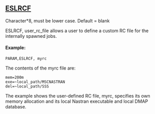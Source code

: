 ## [ESLRCF](https://nexus.hexagon.com/documentationcenter/bundle/MSC_Nastran_2022.4/page/Nastran_Combined_Book/qrg/parameters/TOC.ESLRCF.user.rc.file.xhtml)

Character*8, must be lower case. Default = blank

ESLRCF, user_rc_file allows a user to define a custom RC file for the internally spawned jobs.

#### Example:

```nastran
PARAM,ESLRCF, myrc
```

The contents of the  myrc  file are:

```text
mem=200m
exe=~local_path/MSCNASTRAN 
del=~local_path/SSS
```

The example shows the user-defined RC file, myrc, specifies its own memory allocation and its local Nastran executable and local DMAP database.

